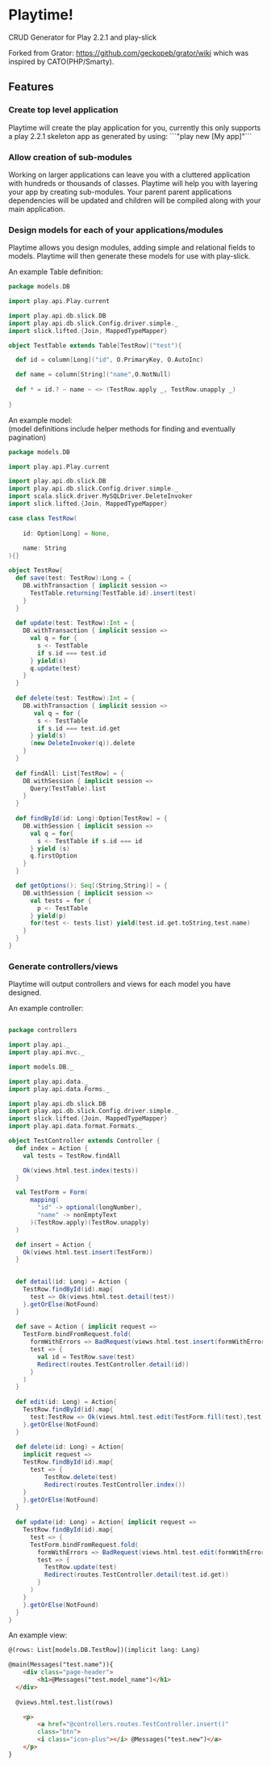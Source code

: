 Playtime!
======

CRUD Generator for Play 2.2.1 and play-slick

Forked from Grator: https://github.com/geckopeb/grator/wiki which was inspired by CATO(PHP/Smarty).

Features
-------------

<h3>Create top level application</h3>  
Playtime will create the play application for you, currently this only supports a play 2.2.1 skeleton app as generated by using: ```"play new [My app]"```
	
<h3>Allow creation of sub-modules</h3>
Working on larger applications can leave you with a cluttered application with hundreds or thousands of classes. Playtime will help you with layering your app by creating sub-modules. Your parent parent applications dependencies will be updated and children will be compiled along with your main application.
	
<h3>Design models for each of your applications/modules</h3>
Playtime allows you design modules, adding simple and relational fields to models. Playtime will then generate these models for use with play-slick.

An example Table definition:

```scala
package models.DB

import play.api.Play.current

import play.api.db.slick.DB
import play.api.db.slick.Config.driver.simple._
import slick.lifted.{Join, MappedTypeMapper}

object TestTable extends Table[TestRow]("test"){

  def id = column[Long]("id", O.PrimaryKey, O.AutoInc)

  def name = column[String]("name",O.NotNull)
	
  def * = id.? ~ name ~ <> (TestRow.apply _, TestRow.unapply _)
  
}
```

An example model:  
(model definitions include helper methods for finding and eventually pagination)  

```scala
package models.DB

import play.api.Play.current

import play.api.db.slick.DB
import play.api.db.slick.Config.driver.simple._
import scala.slick.driver.MySQLDriver.DeleteInvoker
import slick.lifted.{Join, MappedTypeMapper}

case class TestRow(
  
    id: Option[Long] = None,
  
    name: String  
){}

object TestRow{
  def save(test: TestRow):Long = {
    DB.withTransaction { implicit session =>
      TestTable.returning(TestTable.id).insert(test)
    }
  }
  
  def update(test: TestRow):Int = {
    DB.withTransaction { implicit session =>
      val q = for {
        s <- TestTable
        if s.id === test.id
      } yield(s)
      q.update(test)
    }
  }
  
  def delete(test: TestRow):Int = {
    DB.withTransaction { implicit session =>
       val q = for {
        s <- TestTable
        if s.id === test.id.get
      } yield(s)
      (new DeleteInvoker(q)).delete
    }
  }
  
  def findAll: List[TestRow] = {
    DB.withSession { implicit session =>
      Query(TestTable).list
    }
  }
  
  def findById(id: Long):Option[TestRow] = {
    DB.withSession { implicit session =>
      val q = for{
        s <- TestTable if s.id === id
      } yield (s)
      q.firstOption
    }
  }

  def getOptions(): Seq[(String,String)] = {
    DB.withSession { implicit session =>
      val tests = for {
        p <- TestTable
      } yield(p)
      for(test <- tests.list) yield(test.id.get.toString,test.name) 
    }
  }
}
```

<h3>Generate controllers/views</h3>
Playtime will output controllers and views for each model you have designed.

An example controller:

```scala

package controllers

import play.api._
import play.api.mvc._

import models.DB._

import play.api.data._
import play.api.data.Forms._

import play.api.db.slick.DB
import play.api.db.slick.Config.driver.simple._
import slick.lifted.{Join, MappedTypeMapper}
import play.api.data.format.Formats._

object TestController extends Controller {
  def index = Action {
    val tests = TestRow.findAll

    Ok(views.html.test.index(tests))
  }

  val TestForm = Form(
      mapping(
        "id" -> optional(longNumber),
        "name" -> nonEmptyText
      )(TestRow.apply)(TestRow.unapply)
  )

  def insert = Action {
    Ok(views.html.test.insert(TestForm))
  }
  

  def detail(id: Long) = Action {
    TestRow.findById(id).map{
      test => Ok(views.html.test.detail(test))
    }.getOrElse(NotFound)
  }
  
  def save = Action { implicit request =>
    TestForm.bindFromRequest.fold(
      formWithErrors => BadRequest(views.html.test.insert(formWithErrors)),
      test => {
        val id = TestRow.save(test)
        Redirect(routes.TestController.detail(id))
      }
    )
  }
  
  def edit(id: Long) = Action{
    TestRow.findById(id).map{
      test:TestRow => Ok(views.html.test.edit(TestForm.fill(test),test))
    }.getOrElse(NotFound)
  }
  
  def delete(id: Long) = Action{
    implicit request =>
    TestRow.findById(id).map{
      test => {
          TestRow.delete(test)
          Redirect(routes.TestController.index())
    }
    }.getOrElse(NotFound)
  }
  
  def update(id: Long) = Action{ implicit request =>
    TestRow.findById(id).map{
      test => {
      TestForm.bindFromRequest.fold(
        formWithErrors => BadRequest(views.html.test.edit(formWithErrors,test)),
        test => {
          TestRow.update(test)
          Redirect(routes.TestController.detail(test.id.get))
        }
      )
    }
    }.getOrElse(NotFound)
  }
}
```

An example view:


```html
@(rows: List[models.DB.TestRow])(implicit lang: Lang)

@main(Messages("test.name")){
	<div class="page-header">
    	<h1>@Messages("test.model_name")</h1>
  </div>
	
  @views.html.test.list(rows)

 	<p>
		<a href="@controllers.routes.TestController.insert()"
		class="btn">
		<i class="icon-plus"></i> @Messages("test.new")</a>
	</p>
}
```
